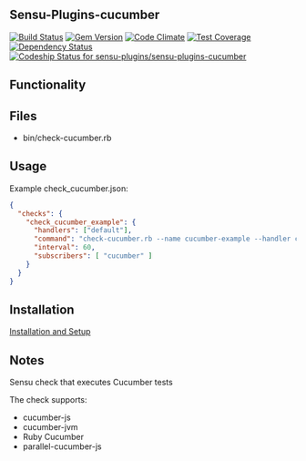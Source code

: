 ## Sensu-Plugins-cucumber

[![Build Status](https://travis-ci.org/sensu-plugins/sensu-plugins-cucumber.svg?branch=master)](https://travis-ci.org/sensu-plugins/sensu-plugins-cucumber)
[![Gem Version](https://badge.fury.io/rb/sensu-plugins-cucumber.svg)](http://badge.fury.io/rb/sensu-plugins-cucumber)
[![Code Climate](https://codeclimate.com/github/sensu-plugins/sensu-plugins-cucumber/badges/gpa.svg)](https://codeclimate.com/github/sensu-plugins/sensu-plugins-cucumber)
[![Test Coverage](https://codeclimate.com/github/sensu-plugins/sensu-plugins-cucumber/badges/coverage.svg)](https://codeclimate.com/github/sensu-plugins/sensu-plugins-cucumber)
[![Dependency Status](https://gemnasium.com/sensu-plugins/sensu-plugins-cucumber.svg)](https://gemnasium.com/sensu-plugins/sensu-plugins-cucumber)
[ ![Codeship Status for sensu-plugins/sensu-plugins-cucumber](https://codeship.com/projects/f44b0a20-d4e8-0132-2baa-0e210ac4c62f/status?branch=master)](https://codeship.com/projects/77915)

## Functionality

## Files
 * bin/check-cucumber.rb

## Usage

Example check_cucumber.json:

``` json
{
  "checks": {
    "check_cucumber_example": {
      "handlers": ["default"],
      "command": "check-cucumber.rb --name cucumber-example --handler cucumber --metric-handler metrics --metric-prefix example-metrics-prefix --command \"cucumber-js -f json features/\" --working-dir cucumber-example/",
      "interval": 60,
      "subscribers": [ "cucumber" ]
    }
  }
}
```


## Installation

[Installation and Setup](https://github.com/sensu-plugins/documentation/blob/master/user_docs/installation_instructions.md)

## Notes

Sensu check that executes Cucumber tests

The check supports:
* cucumber-js
* cucumber-jvm
* Ruby Cucumber
* parallel-cucumber-js
